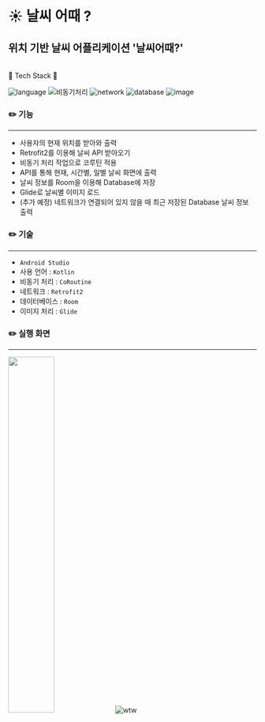 
# ☀️ 날씨 어때 ?

## 위치 기반 날씨 어플리케이션 '날씨어때?'

<br>🛶 Tech Stack 🛶</br>

![language](https://img.shields.io/badge/language-Kotlin-9cf)
![비동기처리](https://img.shields.io/badge/%EB%B9%84%EB%8F%99%EA%B8%B0%EC%B2%98%EB%A6%AC-CoRoutine-6054d1)
![network](https://img.shields.io/badge/network-Retrofit2-yellow)
![database](https://img.shields.io/badge/database-Room-d9fff8)
![image](https://img.shields.io/badge/image-Glide-edfcd2)

### ✏️ 기능
--------------------------------------
- 사용자의 현재 위치를 받아와 출력
- Retrofit2를 이용해 날씨 API 받아오기
- 비동기 처리 작업으로 코루틴 적용
- API를 통해 현재, 시간별, 일별 날씨 화면에 출력
- 날씨 정보를 Room을 이용해 Database에 저장
- Glide로 날씨별 이미지 로드
- (추가 예정) 네트워크가 연결되어 있지 않을 때 최근 저장된 Database 날씨 정보 출력

### ✏️ 기술
--------------------------------------
- `Android Studio`
- 사용 언어 : `Kotlin`
- 비동기 처리 : `CoRoutine`
- 네트워크 : `Retrofit2`
- 데이터베이스 : `Room`
- 이미지 처리 : `Glide`

### ✏️ 실행 화면
--------------------------------------
<img src="https://user-images.githubusercontent.com/57751515/116554726-7e772e00-a936-11eb-80eb-be22b90aff82.jpg" width="43%">![wtw](https://user-images.githubusercontent.com/57751515/116548614-71a30c00-a92f-11eb-8aa1-75c450a55017.gif)

